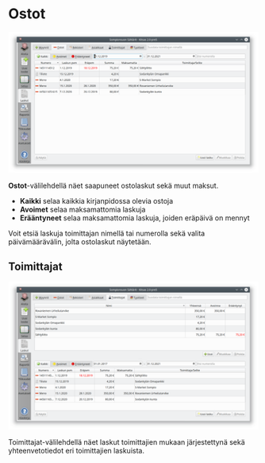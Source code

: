 # Ostot

![](ostot.png)

**Ostot**-välilehdellä näet saapuneet ostolaskut sekä muut maksut.

- **Kaikki** selaa kaikkia kirjanpidossa olevia ostoja
- **Avoimet** selaa maksamattomia laskuja
- **Erääntyneet** selaa maksamattomia laskuja, joiden eräpäivä on mennyt

Voit etsiä laskuja toimittajan nimellä tai numerolla sekä valita päivämäärävälin, jolta ostolaskut näytetään.

## Toimittajat

![](toimittajat.png)

Toimittajat-välilehdellä näet laskut toimittajien mukaan järjestettynä sekä yhteenvetotiedot eri toimittajien laskuista.
